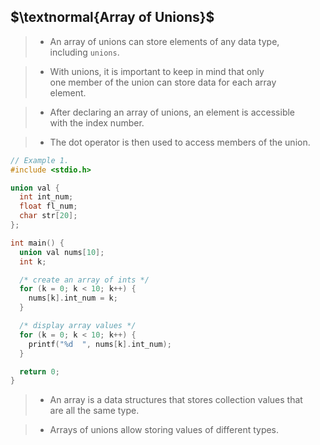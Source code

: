 ## $\textnormal{Array of Unions}$

> - An array of unions can store elements of any data type, <br />
    including `unions`.

> - With unions, it is important to keep in mind that only <br />
    one member of the union can store data for each array <br />
    element.

> - After declaring an array of unions, an element is accessible <br />
    with the index number.

> - The dot operator is then used to access members of the union.

```c
// Example 1.
#include <stdio.h>

union val {
  int int_num;
  float fl_num;
  char str[20];
};

int main() {
  union val nums[10];
  int k;

  /* create an array of ints */
  for (k = 0; k < 10; k++) {
    nums[k].int_num = k;
  }

  /* display array values */
  for (k = 0; k < 10; k++) {
    printf("%d  ", nums[k].int_num);
  }

  return 0;
}
```

> - An array is a data structures that stores collection values that <br />
    are all the same type.

> - Arrays of unions allow storing values of different types.

